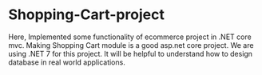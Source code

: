 # Shopping-Cart-project
Here, Implemented some functionality of ecommerce project in .NET core mvc. Making Shopping Cart module is a good asp.net core project. We are using .NET 7 for this project. It will be helpful to understand how to design database in real world applications.

